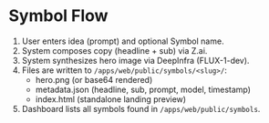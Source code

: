 # Symbol Flow

1. User enters idea (prompt) and optional Symbol name.
2. System composes copy (headline + sub) via Z.ai.
3. System synthesizes hero image via DeepInfra (FLUX-1-dev).
4. Files are written to `/apps/web/public/symbols/<slug>/`:
   - hero.png (or base64 rendered)
   - metadata.json (headline, sub, prompt, model, timestamp)
   - index.html (standalone landing preview)
5. Dashboard lists all symbols found in `/apps/web/public/symbols`.
